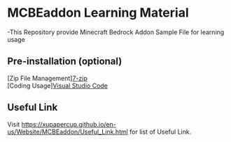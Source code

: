 # MCBEaddon Learning Material
-This Repository provide Minecraft Bedrock Addon Sample File for learning usage

## Pre-installation (optional)
[Zip File Management]<a href="https://www.7-zip.org/" target="_blank">7-zip</a><BR>
[Coding Usage]<a href="https://code.visualstudio.com/" target="_blank">Visual Studio Code</a><BR>
  
## Useful Link
Visit https://xupapercup.github.io/en-us/Website/MCBEaddon/Useful_Link.html for list of Useful Link.
